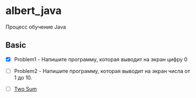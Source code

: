 # albert_java
Процесс обучение Java 


## Basic

- [x] Problem1 - Напишите программу, которая выводит на экран цифру 0
- [ ] Problem2 - Напишите программу, которая выводит на экран числа от 1 до 10.















- [ ] [Two Sum](https://leetcode.com/problems/two-sum/)
